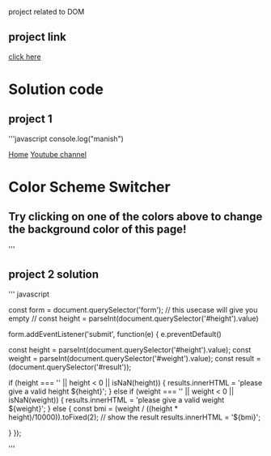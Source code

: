 project related to DOM
## project link
[click here](https://stackblitz.com/edit/dom-project-chaiaurcode?file=index.html)

# Solution code

## project 1

'''javascript
console.log("manish")
<!DOCTYPE html>
<html lang="en">
  <head>
    <meta charset="UTF-8" />
    <meta name="viewport" content="width=device-width, initial-scale=1.0" />
    <meta http-equiv="X-UA-Compatible" content="ie=edge" />
    <link rel="stylesheet" href="style.css" />
    <link rel="stylesheet" href="../styles.css" />
    <title>JavaScript Background Color Switcher</title>
  </head>
  <body>
    <nav>
      <a href="/" aria-current="page">Home</a>
      <a target="_blank" href="https://www.youtube.com/@chaiaurcode"
        >Youtube channel</a
      >
    </nav>
    <div class="canvas">
      <!-- <a
        style="
          background-color: #fff;
          padding: 10px 30px;
          border-radius: 8px;
          color: #212121;
          text-decoration: none;
          border: 2px solid #212121;
        "
        href="../index.html"
        >Back to Home Page</a
      > -->
      <h1>Color Scheme Switcher</h1>
      <span class="button" id="grey"></span>
      <span class="button" id="white"></span>
      <span class="button" id="blue"></span>
      <span class="button" id="yellow"></span>
      <h2>
        Try clicking on one of the colors above
        <span>to change the background color of this page!</span>
      </h2>
    </div>
    <script src="chaiaurcode.js"></script>
  </body>
</html>

'''
## project 2 solution 


''' javascript

const form = document.querySelector('form');
// this usecase will give you empty
// const height = parseInt(document.querySelector('#height').value)

form.addEventListener('submit', function(e) {
  e.preventDefault()
  
  const height = parseInt(document.querySelector('#height').value);
  const weight = parseInt(document.querySelector('#weight').value);
  const result = (document.querySelector('#result'));

  if (height === '' || height < 0 || isNaN(height)) {
    results.innerHTML = 'please give a valid height ${height}';
  } else if (weight === '' || weight < 0 || isNaN(weight)) {
    results.innerHTML = 'please give a valid weight ${weight}';
  } else {
    const bmi = (weight / ((height * height)/10000)).toFixed(2);
    // show the result
    results.innerHTML = '<span>${bmi}</span>';

  }
});

'''

